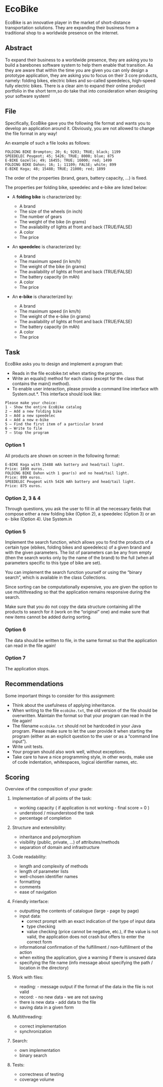 # EcoBike

EcoBike is an innovative player in the market of short-distance transportation solutions. They
are expanding their business from a traditional shop to a worldwide presence on the internet.

## Abstract

To expand their business to a worldwide presence, they are asking you 
to build a barebones software system to help them enable that transition. As they are aware that 
within the time you are given you can only design a prototype application, they are asking you
to focus on their 3 core products, namely: folding bikes, electric bikes and so-called
speedelecs, high-speed fully electric bikes. There is a clear aim to expand their
online product portfolio in the short term,so do take that into consideration when designing
your software system!

## File

Specifically, EcoBike gave you the following file format and wants you to develop an
application around it. Obviously, you are not allowed to change the file format in any way!

An example of such a file looks as follows:

````
FOLDING BIKE Brompton; 20; 6; 9283; TRUE; black; 1199
SPEEDELEC Peugeot; 45; 5426; TRUE; 8000; blue; 875
E-BIKE Gazelle; 49; 16455; TRUE; 16000; red; 1499
FOLDING BIKE Dahon; 16; 1; 11109; FALSE; white; 899
E-BIKE Koga; 48; 15488; TRUE; 21000; red; 1899 
````

The order of the properties (brand, gears, battery capacity, ...) is fixed. 

The properties per folding bike, speedelec and e-bike are listed below: 

* A **folding bike** is characterized by:
  * A brand
  * The size of the wheels (in inch)
  * The number of gears
  * The weight of the bike (in grams)
  * The availability of lights at front and back (TRUE/FALSE)
  * A color
  * The price
  
* An **speedelec** is characterized by:
  * A brand
  * The maximum speed (in km/h)
  * The weight of the bike (in grams)
  * The availability of lights at front and back (TRUE/FALSE)
  * The battery capacity (in mAh)
  * A color
  * The price
 
* An **e-bike** is characterized by: 
  * A brand
  * The maximum speed (in km/h)
  * The weight of the e-bike (in grams)
  * The availability of lights at front and back (TRUE/FALSE)
  * The battery capacity (in mAh)
  * A color
  * The price
  
## Task

EcoBike asks you to design and implement a program that:
* Reads in the file ecobike.txt when starting the program.
* Write an equals() method for each class (except for the class that contains the main() method).
* To enable user interaction, please provide a command line interface with System.out.*.
This interface should look like:

````
Please make your choice:
1 - Show the entire EcoBike catalog
2 – Add a new folding bike
3 – Add a new speedelec
4 – Add a new e-bike
5 – Find the first item of a particular brand
6 – Write to file
7 – Stop the program 
````

### Option 1

All products are shown on screen in the following format: 

````
E-BIKE Koga with 15488 mAh battery and head/tail light. 
Price: 1899 euros.
FOLDING BIKE Dahon with 1 gear(s) and no head/tail light.
Price: 899 euros.
SPEEDELEC Peugeot with 5426 mAh battery and head/tail light.
Price: 875 euros. 
````

### Option 2, 3 & 4

Through questions, you ask the user to fill in all the necessary fields that compose either a
new folding bike (Option 2), a speedelec (Option 3) or an e- bike (Option 4). Use System.in

### Option 5

Implement the search function, which allows you to find the products of a certain type (ebikes, folding bikes and speedelecs) of a given brand and with the given parameters. The list of
parameters can be any from empty (then the search works only by the name of the brand) to the full
(when all parameters specific to this type of bike are set).

You can implement the search function yourself or using the “binary search”, which is
available in the class Collections.

Since sorting can be computationally expensive, you are given the option to use
multithreading so that the application remains responsive during the search.

Make sure that you do not copy the data structure containing all the products to search for it
(work on the “original” one) and make sure that new items cannot be added during sorting.

### Option 6

The data should be written to file, in the same format so that the application
can read in the file again!

### Option 7

The application stops.

## Recommendations

Some important things to consider for this assignment:

* Think about the usefulness of applying inheritance.
* When writing to the file `ecobike.txt`, the old version of the file should be overwritten. Maintain
the format so that your program can read in the file again!
* The filename `ecobike.txt` should not be hardcoded in your Java program. Please make sure to let
the user provide it when starting the program (either as an explicit question to the user or as a
“command line input”).
* Write unit tests.
* Your program should also work well, without exceptions.
* Take care to have a nice programming style, in other words, make use of code indentation,
whitespaces, logical identifier names, etc.

## Scoring

Overview of the composition of your grade:

1. Implementation of all points of the task:
   * working capacity ( if application is not working - final score = 0 )
   * understood / misunderstood the task
   * percentage of completion
  
2. Structure and extensibility:
   * inheritance and polymorphism
   * visibility (public, private, …) of attributes/methods
   * separation of domain and infrastructure
3. Code readability:
   * length and complexity of methods
   * length of parameter lists
   * well-chosen identifier names
   * formatting
   * comments
   * ease of navigation
4. Friendly interface:
   * outputting the contents of catalogue (large - page by page)
   * input data:
      * correct prompt with an exact indication of the type of input data
      * type checking
      * value checking (price cannot be negative, etc.), if the value is not valid, the
        application does not crash but offers to enter the correct form
   * informational confirmation of the fulfillment / non-fulfillment of the action
   * when exiting the application, give a warning if there is unsaved data
   * specifying the file name (info message about specifying the path / location in the directory)
5. Work with files:
   * reading: - message output if the format of the data in the file is not valid
   * record: - no new data - we are not saving
   * there is new data - add data to the file
   * saving data in a given form
6. Multithreading:
   * correct implementation
   * synchronization
7. Search:
   * own implementation
   * binary search
8. Tests:
   * correctness of testing
   * coverage volume
